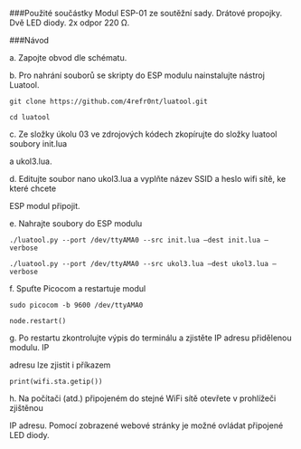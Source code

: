 ###Použité součástky
Modul ESP-01 ze soutěžní sady. Drátové propojky. Dvě LED diody. 2x odpor 220 Ω.

###Návod

a. Zapojte obvod dle schématu.

b. Pro nahrání souborů se skripty do ESP modulu nainstalujte nástroj Luatool.
```
git clone https://github.com/4refr0nt/luatool.git

cd luatool
 ```
c. Ze složky úkolu 03 ve zdrojových kódech zkopírujte do složky luatool soubory init.lua

a ukol3.lua.

d. Editujte soubor nano ukol3.lua a vyplňte název SSID a heslo wifi sítě, ke které chcete 

ESP modul připojit.

e. Nahrajte soubory do ESP modulu
```
./luatool.py --port /dev/ttyAMA0 --src init.lua –dest init.lua –verbose

./luatool.py --port /dev/ttyAMA0 --src ukol3.lua –dest ukol3.lua –verbose
```
f. Spuťte Picocom a restartuje modul
```
sudo picocom -b 9600 /dev/ttyAMA0

node.restart()
 ```
g. Po restartu zkontrolujte výpis do terminálu a zjistěte IP adresu přidělenou modulu. IP 

adresu lze zjistit i příkazem 
```
print(wifi.sta.getip())
```
h. Na počítači (atd.) připojeném do stejné WiFi sítě otevřete v prohlížeči zjištěnou 

IP adresu. Pomocí zobrazené webové stránky je možné ovládat připojené LED diody.
